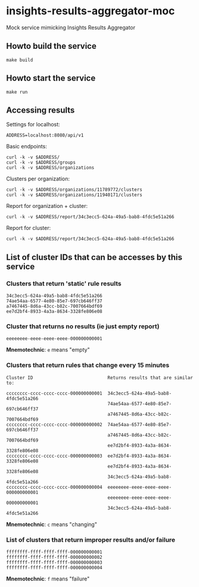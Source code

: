 # insights-results-aggregator-moc
Mock service mimicking Insights Results Aggregator

## Howto build the service

```
make build
```

## Howto start the service

```
make run
```

## Accessing results

Settings for localhost:

```
ADDRESS=localhost:8080/api/v1
```

Basic endpoints:

```
curl -k -v $ADDRESS/
curl -k -v $ADDRESS/groups
curl -k -v $ADDRESS/organizations
```

Clusters per organization:

```
curl -k -v $ADDRESS/organizations/11789772/clusters
curl -k -v $ADDRESS/organizations/11940171/clusters
```

Report for organization + cluster:

```
curl -k -v $ADDRESS/report/34c3ecc5-624a-49a5-bab8-4fdc5e51a266
```

Report for cluster:

```
curl -k -v $ADDRESS/report/34c3ecc5-624a-49a5-bab8-4fdc5e51a266
```

## List of cluster IDs that can be accesses by this service

### Clusters that return 'static' rule results

```
34c3ecc5-624a-49a5-bab8-4fdc5e51a266
74ae54aa-6577-4e80-85e7-697cb646ff37
a7467445-8d6a-43cc-b82c-7007664bdf69
ee7d2bf4-8933-4a3a-8634-3328fe806e08
```

### Cluster that returns no results (ie just empty report)

```
eeeeeeee-eeee-eeee-eeee-000000000001
```

**Mnemotechnic**: `e` means "empty"

### Clusters that return rules that change every 15 minutes

```
Cluster ID                            Returns results that are similar to:

cccccccc-cccc-cccc-cccc-000000000001  34c3ecc5-624a-49a5-bab8-4fdc5e51a266
                                      74ae54aa-6577-4e80-85e7-697cb646ff37
                                      a7467445-8d6a-43cc-b82c-7007664bdf69
cccccccc-cccc-cccc-cccc-000000000002  74ae54aa-6577-4e80-85e7-697cb646ff37
                                      a7467445-8d6a-43cc-b82c-7007664bdf69
                                      ee7d2bf4-8933-4a3a-8634-3328fe806e08
cccccccc-cccc-cccc-cccc-000000000003  ee7d2bf4-8933-4a3a-8634-3328fe806e08
                                      ee7d2bf4-8933-4a3a-8634-3328fe806e08
                                      34c3ecc5-624a-49a5-bab8-4fdc5e51a266
cccccccc-cccc-cccc-cccc-000000000004  eeeeeeee-eeee-eeee-eeee-000000000001
                                      eeeeeeee-eeee-eeee-eeee-000000000001
                                      34c3ecc5-624a-49a5-bab8-4fdc5e51a266
```

**Mnemotechnic**: `c` means "changing"

### List of clusters that return improper results and/or failure

```
ffffffff-ffff-ffff-ffff-000000000001
ffffffff-ffff-ffff-ffff-000000000002
ffffffff-ffff-ffff-ffff-000000000003
ffffffff-ffff-ffff-ffff-000000000004
```

**Mnemotechnic**: `f` means "failure"

